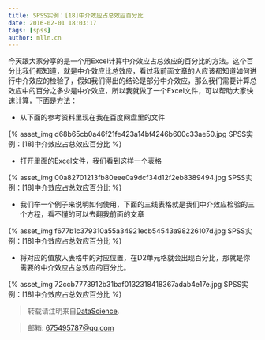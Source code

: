 ```yaml
---
title: SPSS实例：[18]中介效应占总效应百分比
date: 2016-02-01 18:03:17
tags: [spss]
author: mlln.cn
---
```

今天跟大家分享的是一个用Excel计算中介效应占总效应的百分比的方法。这个百分比我们都知道，就是中介效应比总效应，看过我前面文章的人应该都知道如何进行中介效应的检验了，假如我们得出的结论是部分中介效应，那么我们需要计算总效应中的百分之多少是中介效应，所以我就做了一个Excel文件，可以帮助大家快速计算，下面是方法：

- 从下面的参考资料里现在我在百度网盘里的文件

{% asset_img d68b65cb0a46f21fe423a14bf4246b600c33ae50.jpg SPSS实例：[18]中介效应占总效应百分比 %}

- 打开里面的Excel文件，我们看到这样一个表格

{% asset_img 00a82701213fb80eee0a9dcf34d12f2eb8389494.jpg SPSS实例：[18]中介效应占总效应百分比 %}

- 我们举一个例子来说明如何使用，下面的三线表格就是我们中介效应检验的三个方程，看不懂的可以去翻我前面的文章

{% asset_img f677b1c379310a55a34921ecb54543a98226107d.jpg SPSS实例：[18]中介效应占总效应百分比 %}

- 将对应的值放入表格中的对应位置，在D2单元格就会出现百分比，那就是你需要的中介效应占总效应的百分比。

{% asset_img 72ccb7773912b31baf0132318418367adab4e17e.jpg SPSS实例：[18]中介效应占总效应百分比 %}

> 转载请注明来自[DataScience](http://mlln.cn).

> 邮箱: 675495787@qq.com 
